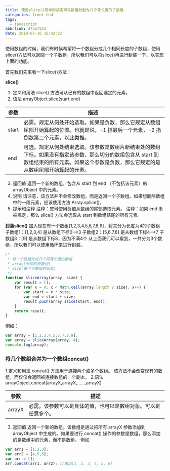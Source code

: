 ```yaml
---
title: 使用slice()简单封装实现将数组分割为几个等长度的子数组
categories: front-end
tags:
  - javascript
abbrlink: d7aaf523
date: 2018-07-16 16:42:32
---
```


使用数组的时候，我们有时候希望将一个数组分成几个相同长度的子数组，使用slice()方法可以返回一个子数组，所以我们可以将slice()再进行封装一下，以实现上面的功能。

首先我们先来看一下slice()方法：

**slice()**
1. 定义和用法 
slice() 方法可从已有的数组中返回选定的元素。
2. 语法 
arrayObject.slice(start,end)

参数 | 描述
-- | --
start | 必需。规定从何处开始选取。如果是负数，那么它规定从数组尾部开始算起的位置。也就是说，-1 指最后一个元素，-2 指倒数第二个元素，以此类推。
end | 可选。规定从何处结束选取。该参数是数组片断结束处的数组下标。如果没有指定该参数，那么切分的数组包含从 start 到数组结束的所有元素。如果这个参数是负数，那么它规定的是从数组尾部开始算起的元素。

3. 返回值 
返回一个新的数组，包含从 start 到 end （不包括该元素）的 arrayObject 中的元素。 
4. 说明 
请注意，该方法并不会修改数组，而是返回一个子数组。如果想删除数组中的一段元素，应该使用方法 Array.splice()。 
5. 提示和注释 
注释：您可使用负值从数组的尾部选取元素。 
注释：如果 end 未被规定，那么 slice() 方法会选取从 start 到数组结尾的所有元素。

**封装slice()**
加入现在有一个数组[1,2,3,4,5,6,7,8,9]，将其分为长度为4的子数组 
子数组1：[1,2,3,4] 是从数组下标0–>3 
子数组2：[5,6,7,8] 是从数组下标4–>7 
子数组3：[9] 是从数组下标8，因为不满4个 
从上面我们可以看到，一共分为3个数组，所以我们可以使用循环来进行封装。
```js
/*
 * 将一个数组分成几个同等长度的数组
 * array[分割的原数组]
 * size[每个子数组的长度]
 */
function sliceArray(array, size) {
    var result = [];
    for (var x = 0; x < Math.ceil(array.length / size); x++) {
        var start = x * size;
        var end = start + size;
        result.push(array.slice(start, end));
    }
    return result;
}  
```
例如：
```js
var array = [1,2,3,4,5,6,7,8,9];
var array = sliceArray(array, 4);
console.log(array);
```

### 将几个数组合并为一个数组concat()
1.定义和用法 
concat() 方法用于连接两个或多个数组。 
该方法不会改变现有的数组，而仅仅会返回被连接数组的一个副本。
2.语法 
arrayObject.concat(arrayX,arrayX,……,arrayX)

参数 | 描述
-- | --
arrayX | 必需。该参数可以是具体的值，也可以是数组对象。可以是任意多个。

3. 返回值 
返回一个新的数组。该数组是通过把所有 arrayX 参数添加到 arrayObject 中生成的。如果要进行 concat() 操作的参数是数组，那么添加的是数组中的元素，而不是数组。
例如
```js
var arr1 = [1,2,3];
var arr2 = [4,5,6];
var arr = [];
arr.concat(arr1, arr2); //输出[1, 2, 3, 4, 5, 6]
```



